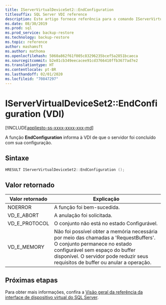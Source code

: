 ```yaml
---
title: IServerVirtualDeviceSet2::EndConfiguration
titlesuffix: SQL Server VDI reference
description: Este artigo fornece referência para o comando IServerVirtualDeviceSet2::EndConfiguration.
ms.date: 08/30/2019
ms.prod: sql
ms.prod_service: backup-restore
ms.technology: backup-restore
ms.topic: reference
author: mashamsft
ms.author: mathoma
ms.openlocfilehash: 5060a862f61f005c83296235bcef5a2851bcaeca
ms.sourcegitcommit: b2e81cb349eecacee91cd3766410ffb3677ad7e2
ms.translationtype: HT
ms.contentlocale: pt-BR
ms.lasthandoff: 02/01/2020
ms.locfileid: "70847297"
---
```

# <a name="iservervirtualdeviceset2endconfiguration-vdi"></a>IServerVirtualDeviceSet2::EndConfiguration (VDI)

[!INCLUDE[appliesto-ss-xxxx-xxxx-xxx-md](../../../includes/appliesto-ss-xxxx-xxxx-xxx-md.md)]

A função **EndConfiguration** informa à VDI de que o servidor foi concluído com sua configuração.

## <a name="syntax"></a>Sintaxe

```c
HRESULT IServerVirtualDeviceSet2::EndConfiguration ();
```

## <a name="return-value"></a>Valor retornado

|Valor retornado | Explicação |
|---|---|
| NOERROR | A função foi bem-sucedida. |
| VD_E_ABORT | A anulação foi solicitada. |
| VD_E_PROTOCOL | O conjunto não está no estado Configurável. |
| VD_E_MEMORY | Não foi possível obter a memória necessária por meio das chamadas a 'RequestBuffers'. O conjunto permanece no estado configurável sem espaço do buffer disponível. O servidor pode reduzir seus requisitos de buffer ou anular a operação. |

## <a name="next-steps"></a>Próximas etapas

Para obter mais informações, confira a [Visão geral da referência da interface de dispositivo virtual do SQL Server](reference-virtual-device-interface.md).